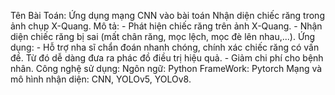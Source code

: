 Tên Bài Toán: Ứng dụng mạng CNN vào bài toán Nhận diện chiếc răng trong ảnh chụp X-Quang.
Mô tả: - Phát hiện chiếc răng trên ảnh X-Quang.
       - Nhận diện chiếc răng bị sai (mất chân răng, mọc lệch, mọc đè lên nhau,...).
Ứng dụng: - Hỗ trợ nha sĩ chẩn đoán nhanh chóng, chính xác chiếc răng có vấn đề. Từ đó dễ dàng đưa ra phác đồ điều trị hiệu quả.
          - Giảm chi phí cho bệnh nhân.
Công nghệ sử dụng: Ngôn ngữ:  Python
                   FrameWork: Pytorch
                   Mạng và mô hình nhận diện: CNN, YOLOv5, YOLOv8.
